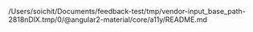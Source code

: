 /Users/soichit/Documents/feedback-test/tmp/vendor-input_base_path-2818nDlX.tmp/0/@angular2-material/core/a11y/README.md